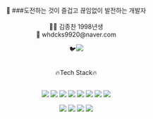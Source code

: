 <div align="center">
🌻 ###도전하는 것이 즐겁고 끊임없이 발전하는 개발자
</br>
</br>
👨‍💻 김종찬 1998년생 
</br>
📧 whdcks9920@naver.com
</br>

🐦<a href="https://zircon-question-03d.notion.site/73e530da8794485eb15768e5e627b6db" target="_blank"><img src="https://img.shields.io/badge/Notion-ffffff?style=flat-square&logo=Notion&logoColor=black"/></a>
</br>
</div>


</br>


<div align="center">
	🔥Tech Stack🔥
	</br>
	</br>
	<p>
		<img src="https://img.shields.io/badge/TypeScript-3178C6?style=flat&logo=TypeScript&logoColor=white"/>
	<img src="https://img.shields.io/badge/JAVASCRIPT-F7DF1E?style=flat&logo=JavaScript&logoColor=white" />
	<img src="https://img.shields.io/badge/HTML5-E34F26?style=flat&logo=HTML5&logoColor=white" />
	<img src="https://img.shields.io/badge/CSS3-1572B6?style=flat&logo=CSS3&logoColor=white" />
    <img src="https://img.shields.io/badge/Redux-764ABC?style=flat-square&logo=Redux&logoColor=white"/>
		<img src="https://img.shields.io/badge/Recoil-3578E5?style=flat&logo=Recoil&logoColor=white"/>
	<img src="https://img.shields.io/badge/REACT-61DAFB?style=flat&logo=React&logoColor=white"/>
    <img src="https://img.shields.io/badge/Next.js-000000?style=flat-square&logo=Next.js&logoColor=white"/>
	</p>
	<p>
	<img src="https://img.shields.io/badge/NODE.JS-339933?style=flat&logo=Node.js&logoColor=white" />
    <img src="https://img.shields.io/badge/Express-000000?style=flat-square&logo=Express&logoColor=white"/>
	<img src="https://img.shields.io/badge/MYSQL-4479A1?style=flat&logo=Mysql&logoColor=white" />
	<img src="https://img.shields.io/badge/Sequelize-52B0E7?style=flat-square&logo=Sequelize&logoColor=white"/>
	</p>
</div>
